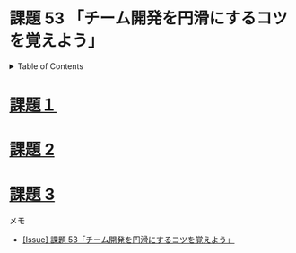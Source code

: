 # 課題 53 「チーム開発を円滑にするコツを覚えよう」

<!-- START doctoc generated TOC please keep comment here to allow auto update -->
<!-- DON'T EDIT THIS SECTION, INSTEAD RE-RUN doctoc TO UPDATE -->
<details>
<summary>Table of Contents</summary>

- [課題１](#%E8%AA%B2%E9%A1%8C%EF%BC%91)
- [課題 2](#%E8%AA%B2%E9%A1%8C-2)

</details>
<!-- END doctoc generated TOC please keep comment here to allow auto update -->

# [課題１](./task_1)

# [課題 2](./task_2)

# [課題 3](./task_3)

メモ

- [[Issue] 課題 53「チーム開発を円滑にするコツを覚えよう」](https://github.com/shimopino/praha-challenges/issues/138)
